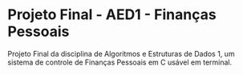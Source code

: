 # Projeto Final - AED1 - Finanças Pessoais

Projeto Final da disciplina de Algoritmos e Estruturas de Dados 1, um sistema de controle de Finanças Pessoais em C usável em terminal.
